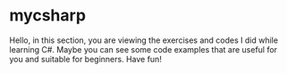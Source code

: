 # mycsharp 
Hello, in this section, you are viewing the exercises and codes I did while learning C#.
Maybe you can see some code examples that are useful for you and suitable for beginners.
Have fun!
